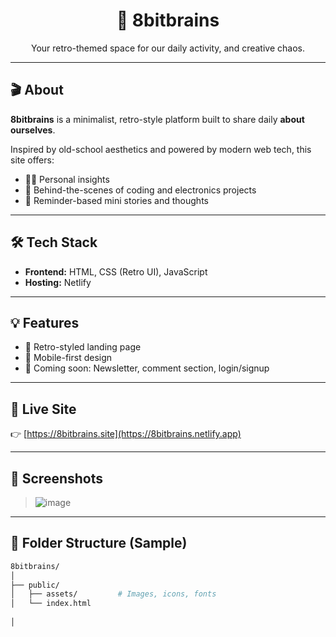<h1 align="center">🧠 8bitbrains</h1>
<p align="center">Your retro-themed space for our daily activity, and creative chaos.</p>

---

## 🎬 About

**8bitbrains** is a minimalist, retro-style platform built to share daily **about ourselves**.

Inspired by old-school aesthetics and powered by modern web tech, this site offers:
- 👨‍💻 Personal insights 
- 🎥 Behind-the-scenes of coding and electronics projects
- 🔔 Reminder-based mini stories and thoughts


---

## 🛠️ Tech Stack

- **Frontend:** HTML, CSS (Retro UI), JavaScript  
- **Hosting:**  Netlify

---

## 💡 Features

- 🧠 Retro-styled landing page
- 📱 Mobile-first design
- 🧾 Coming soon: Newsletter, comment section, login/signup

---

## 🚀 Live Site

👉 [https://8bitbrains.site](https://8bitbrains.netlify.app)

---

## 📸 Screenshots

> ![image](https://github.com/user-attachments/assets/1a648792-ec22-4e30-952a-d989764bb7af)
> 


---

## 📂 Folder Structure (Sample)

```bash
8bitbrains/
│
├── public/
│   ├── assets/         # Images, icons, fonts
│   └── index.html
     
│

